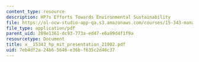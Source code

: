 ```yaml
---
content_type: resource
description: HP?s Efforts Towards Environmental Sustainability
file: https://ol-ocw-studio-app-qa.s3.amazonaws.com/courses/15-343-managing-transformations-in-work-organizations-and-society-spring-2002/7eb4df2a24b65646e36bf635c2d46c37_x__15343_hp_mit_presentation_21902.pdf
file_type: application/pdf
parent_uid: 289e1361-dc93-773a-ed47-e6a99d4f1f9a
resourcetype: Document
title: x__15343_hp_mit_presentation_21902.pdf
uid: 7eb4df2a-24b6-5646-e36b-f635c2d46c37
---
```

